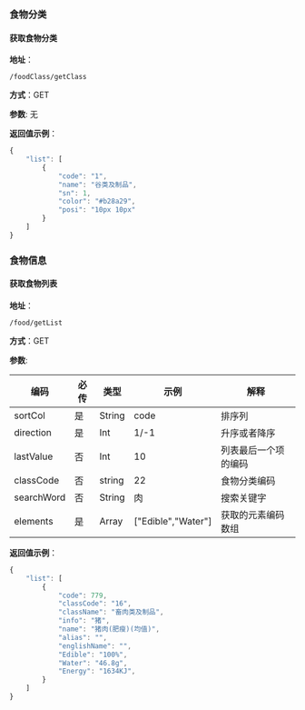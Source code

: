 ### 食物分类

#### 获取食物分类

**地址**：

```
/foodClass/getClass
```

**方式**：GET

**参数**: 无

**返回值示例**：

```javascript
{
    "list": [
        {
            "code": "1",
            "name": "谷类及制品",
            "sn": 1,
            "color": "#b28a29",
            "posi": "10px 10px"
        }
    ]
}
```





### 食物信息

#### 获取食物列表

**地址**：

```
/food/getList
```

**方式**：GET

**参数**: 

| 编码       | 必传 | 类型 | 示例              | 解释                 |
| ---------- | ---- | ----------------- | -------------------- | -------------------- |
| sortCol    | 是   | String | code              | 排序列               |
| direction  | 是   | Int | 1/-1              | 升序或者降序         |
| lastValue  | 否   | Int | 10                | 列表最后一个项的编码 |
| classCode  | 否   | string | 22                | 食物分类编码         |
| searchWord | 否   | String | 肉                | 搜索关键字           |
| elements   | 是   | Array | ["Edible","Water"] | 获取的元素编码数组   |

**返回值示例**：

```javascript
{
    "list": [
        {
            "code": 779,
            "classCode": "16",
            "className": "畜肉类及制品",
            "info": "猪",
            "name": "猪肉(肥瘦)(均值)",
            "alias": "",
            "englishName": "",
            "Edible": "100%",
            "Water": "46.8g",
            "Energy": "1634KJ",
        }
    ]
}
```

